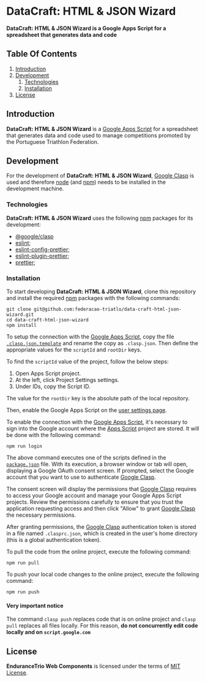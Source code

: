 # DataCraft: HTML & JSON Wizard

**DataCraft: HTML & JSON Wizard is a Google Apps Script for a spreadsheet that generates data and code**

## Table Of Contents

1. [Introduction](#introduction)
2. [Development](#development)
    1. [Technologies](#technologies)
    2. [Installation](#installation)
3. [License](#license)

## Introduction

**DataCraft: HTML & JSON Wizard** is a [Google Apps Script](https://www.google.com/script/) for a spreadsheet that generates data and code used to manage competitions promoted by the Portuguese Triathlon Federation.

## Development

For the development of **DataCraft: HTML & JSON Wizard**, [Google Clasp](https://github.com/google/clasp) is used and therefore [node](https://nodejs.org/) (and [npm](https://www.npmjs.com/)) needs to be installed in the development machine.

### Technologies

**DataCraft: HTML & JSON Wizard** uses the following [npm](https://www.npmjs.com/) packages for its development:

+ [@google/clasp](https://www.npmjs.com/package/@google/clasp)
+ [eslint](https://www.npmjs.com/package/eslint);
+ [eslint-config-prettier](https://www.npmjs.com/package/eslint-config-prettier);
+ [eslint-plugin-prettier](https://www.npmjs.com/package/eslint-plugin-prettier);
+ [prettier](https://www.npmjs.com/package/prettier);

### Installation

To start developing **DataCraft: HTML & JSON Wizard**, clone this repository and install the required [npm](https://www.npmjs.com/) packages with the following commands:

    git clone git@github.com:federacao-triatlo/data-craft-html-json-wizard.git
    cd data-craft-html-json-wizard
    npm install

To setup the connection with the [Google Apps Script](https://www.google.com/script/), copy the file [`.clasp.json.template`](./.clasp.json.template) and rename the copy as `.clasp.json`. Then define the appropriate values for the `scriptId` and `rootDir` keys.

To find the `scriptId` value of the project, follow the below steps:

1. Open Apps Script project.
2. At the left, click Project Settings settings.
3. Under IDs, copy the Script ID.

The value for the `rootDir` key is the absolute path of the local repository.

Then, enable the Google Apps Script on the [user settings page](https://script.google.com/home/usersettings).

To enable the connection with the [Google Apps Script](https://www.google.com/script/), it's necessary to sign into the Google account where the [Apps Script](https://www.google.com/script/) project are stored. It will be done with the following command:

    npm run login

The above command executes one of the scripts defined in the [`package.json`](./package.json) file. With its execution, a browser window or tab will open, displaying a Google OAuth consent screen. If prompted, select the Google account that you want to use to authenticate [Google Clasp](https://github.com/google/clasp).

The consent screen will display the permissions that [Google Clasp](https://github.com/google/clasp) requires to access your Google account and manage your Google Apps Script projects. Review the permissions carefully to ensure that you trust the application requesting access and then click "Allow" to grant [Google Clasp](https://github.com/google/clasp) the necessary permissions.

After granting permissions, the [Google Clasp](https://github.com/google/clasp) authentication token is stored in a file named `.clasprc.json`, which is created in the user's home directory (this is a global authentication token).

To pull the code from the online project, execute the following command:

    npm run pull

To push your local code changes to the online project, execute the following command:

    npm run push

#### Very important notice

The command `clasp push` replaces code that is on online project and `clasp pull` replaces all files locally. For this reason, **do not concurrently edit code locally and on `script.google.com`**

## License

**EnduranceTrio Web Components** is licensed under the terms of [MIT License](./LICENSE).
